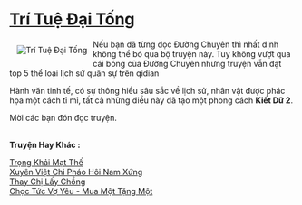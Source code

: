 <a href="https://utruyen.com/tri-tue-dai-tong/10515/" title="Trí Tuệ Đại Tống"><h1>Trí Tuệ Đại Tống</h1></a><div style="display:table"><img align="right" style="float: left; padding: 10px;" src="https://utruyen.com/images/story/200x260/tri-tue-dai-tong.jpg" alt="Trí Tuệ Đại Tống">Nếu bạn đã từng đọc Đường Chuyên thì nhất định không thể bỏ qua bộ truyện này. Tuy không vượt qua cái bóng của Đường Chuyên nhưng truyện vẫn đạt top 5 thể loại lịch sử quân sự trên qidian<p></p>Hành văn tinh tế, có sự thông hiểu sâu sắc về lịch sử, nhân vật được phác họa một cách tỉ mỉ, tất cả những điều này đã tạo một phong cách <b>Kiết Dữ 2</b>.<p></p>Mời các bạn đón đọc truyện.</div><p><br><b>Truyện Hay Khác :</b></p><a href="https://utruyen.com/trong-khai-mat-the/15924/" alt="Trọng Khải Mạt Thế">Trọng Khải Mạt Thế</a><br/><a href="https://github.com/quanluxury/truyenhot/tree/master/truyenhay/16346/" alt="Xuyên Việt Chi Pháo Hôi Nam Xứng">Xuyên Việt Chi Pháo Hôi Nam Xứng</a><br/><a href="https://github.com/quanluxury/truyenhot/tree/master/truyenhay/19172/" alt="Thay Chị Lấy Chồng">Thay Chị Lấy Chồng</a><br/><a href="https://github.com/quanluxury/truyenhot/tree/master/truyenhay/12608/" alt="Chọc Tức Vợ Yêu - Mua Một Tặng Một">Chọc Tức Vợ Yêu - Mua Một Tặng Một</a><br/>